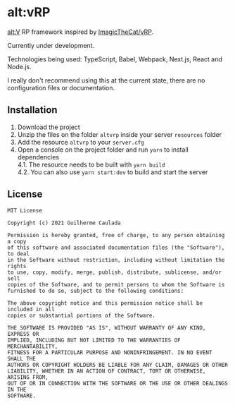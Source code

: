 # alt:vRP

[alt:V](https://altv.mp/) RP framework inspired by [ImagicTheCat/vRP](https://github.com/ImagicTheCat/vRP).

Currently under development.

Technologies being used: TypeScript, Babel, Webpack, Next.js, React and Node.js.

I really don't recommend using this at the current state, there are no configuration files or documentation.

## Installation

1. Download the project
2. Unzip the files on the folder `altvrp` inside your server `resources` folder
3. Add the resource `altvrp` to your `server.cfg`
4. Open a console on the project folder and run `yarn` to install dependencies  
    4.1. The resource needs to be built with `yarn build`  
    4.2. You can also use `yarn start:dev` to build and start the server

## License
```
MIT License

Copyright (c) 2021 Guilherme Caulada

Permission is hereby granted, free of charge, to any person obtaining a copy
of this software and associated documentation files (the "Software"), to deal
in the Software without restriction, including without limitation the rights
to use, copy, modify, merge, publish, distribute, sublicense, and/or sell
copies of the Software, and to permit persons to whom the Software is
furnished to do so, subject to the following conditions:

The above copyright notice and this permission notice shall be included in all
copies or substantial portions of the Software.

THE SOFTWARE IS PROVIDED "AS IS", WITHOUT WARRANTY OF ANY KIND, EXPRESS OR
IMPLIED, INCLUDING BUT NOT LIMITED TO THE WARRANTIES OF MERCHANTABILITY,
FITNESS FOR A PARTICULAR PURPOSE AND NONINFRINGEMENT. IN NO EVENT SHALL THE
AUTHORS OR COPYRIGHT HOLDERS BE LIABLE FOR ANY CLAIM, DAMAGES OR OTHER
LIABILITY, WHETHER IN AN ACTION OF CONTRACT, TORT OR OTHERWISE, ARISING FROM,
OUT OF OR IN CONNECTION WITH THE SOFTWARE OR THE USE OR OTHER DEALINGS IN THE
SOFTWARE.
```
